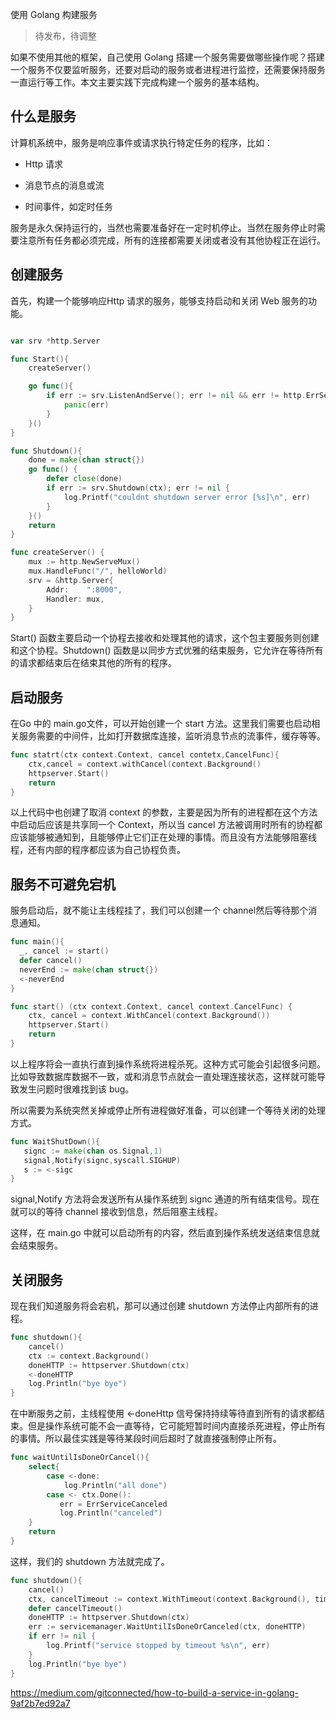 使用 Golang 构建服务

> 待发布，待调整

如果不使用其他的框架，自己使用 Golang 搭建一个服务需要做哪些操作呢？搭建一个服务不仅要监听服务，还要对启动的服务或者进程进行监控，还需要保持服务一直运行等工作。本文主要实践下完成构建一个服务的基本结构。



## 什么是服务

计算机系统中，服务是响应事件或请求执行特定任务的程序，比如：

- Http 请求

- 消息节点的消息或流

- 时间事件，如定时任务

服务是永久保持运行的，当然也需要准备好在一定时机停止。当然在服务停止时需要注意所有任务都必须完成，所有的连接都需要关闭或者没有其他协程正在运行。

## 创建服务

首先，构建一个能够响应Http 请求的服务，能够支持启动和关闭 Web 服务的功能。

```go

var srv *http.Server

func Start(){
    createServer()

    go func(){
        if err := srv.ListenAndServe(); err != nil && err != http.ErrServerClosed {
			panic(err)
		}
    }()
}

func Shutdown(){
    done = make(chan struct{})
	go func() {
		defer close(done)
		if err := srv.Shutdown(ctx); err != nil {
			log.Printf("couldnt shutdown server error [%s]\n", err)
		}
	}()
	return
}

func createServer() {
	mux := http.NewServeMux()
	mux.HandleFunc("/", helloWorld)
	srv = &http.Server{
		Addr:    ":8000",
		Handler: mux,
	}
}
```

Start() 函数主要启动一个协程去接收和处理其他的请求，这个包主要服务则创建和这个协程。Shutdown() 函数是以同步方式优雅的结束服务，它允许在等待所有的请求都结束后在结束其他的所有的程序。

## 启动服务

在Go 中的 main.go文件，可以开始创建一个 start 方法。这里我们需要也启动相关服务需要的中间件，比如打开数据库连接，监听消息节点的流事件，缓存等等。

```go
func statrt(ctx context.Context, cancel contetx,CancelFunc){
    ctx,cancel = context.withCancel(context.Background()
    httpserver.Start()
    return
}
```

以上代码中也创建了取消 context 的参数，主要是因为所有的进程都在这个方法中启动后应该是共享同一个 Context，所以当 cancel 方法被调用时所有的协程都应该能够被通知到，且能够停止它们正在处理的事情。而且没有方法能够阻塞线程，还有内部的程序都应该为自己协程负责。

## 服务不可避免宕机

服务启动后，就不能让主线程挂了，我们可以创建一个 channel然后等待那个消息通知。

```go
func main(){
  _, cancel := start()
  defer cancel()
  neverEnd := make(chan struct{})
  <-neverEnd
}

func start() (ctx context.Context, cancel context.CancelFunc) {
	ctx, cancel = context.WithCancel(context.Background())
	httpserver.Start()
	return
}
```

以上程序将会一直执行直到操作系统将进程杀死。这种方式可能会引起很多问题。比如导致数据库数据不一致，或和消息节点就会一直处理连接状态，这样就可能导致发生问题时很难找到该 bug。

所以需要为系统突然关掉或停止所有进程做好准备，可以创建一个等待关闭的处理方式。

```go
func WaitShutDown(){
   signc := make(chan os.Signal,1)
   signal,Notify(signc,syscall.SIGHUP)
   s := <-sigc
}
```

signal,Notify 方法将会发送所有从操作系统到 signc 通道的所有结束信号。现在就可以的等待 channel 接收到信息，然后阻塞主线程。

这样，在 main.go 中就可以启动所有的内容，然后直到操作系统发送结束信息就会结束服务。

## 关闭服务

现在我们知道服务将会宕机，那可以通过创建 shutdown 方法停止内部所有的进程。

```go
func shutdown(){
    cancel()
	ctx := context.Background()
	doneHTTP := httpserver.Shutdown(ctx)
	<-doneHTTP
	log.Println("bye bye")
}
```

在中断服务之前，主线程使用 <-doneHttp 信号保持持续等待直到所有的请求都结束。但是操作系统可能不会一直等待，它可能短暂时间内直接杀死进程，停止所有的事情。所以最佳实践是等待某段时间后超时了就直接强制停止所有。

```go
func waitUntilIsDoneOrCancel(){
    select{
        case <-done:
            log.Println("all done")
        case <- ctx.Done():
           err = ErrServiceCanceled
		   log.Println("canceled")
    }
    return
}
```

这样，我们的 shutdown 方法就完成了。

```go
func shutdown(){
    cancel()
	ctx, cancelTimeout := context.WithTimeout(context.Background(), time.Second*30)
	defer cancelTimeout()
	doneHTTP := httpserver.Shutdown(ctx)
	err := servicemanager.WaitUntilIsDoneOrCanceled(ctx, doneHTTP)
	if err != nil {
		log.Printf("service stopped by timeout %s\n", err)
	}
	log.Println("bye bye")
}
```



https://medium.com/gitconnected/how-to-build-a-service-in-golang-9af2b7ed92a7


